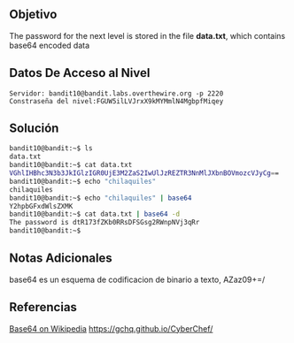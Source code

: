 ## Objetivo
The password for the next level is stored in the file **data.txt**, which contains base64 encoded data
## Datos De Acceso al Nivel
``` 
Servidor: bandit10@bandit.labs.overthewire.org -p 2220
Constraseña del nivel:FGUW5ilLVJrxX9kMYMmlN4MgbpfMiqey
```
## Solución
```bash
bandit10@bandit:~$ ls
data.txt
bandit10@bandit:~$ cat data.txt
VGhlIHBhc3N3b3JkIGlzIGR0UjE3M2ZaS2IwUlJzREZTR3NnMlJXbnBOVmozcVJyCg==
bandit10@bandit:~$ echo "chilaquiles"
chilaquiles
bandit10@bandit:~$ echo "chilaquiles" | base64
Y2hpbGFxdWlsZXMK
bandit10@bandit:~$ cat data.txt | base64 -d
The password is dtR173fZKb0RRsDFSGsg2RWnpNVj3qRr
bandit10@bandit:~$
```
## Notas Adicionales
base64 es un esquema de codificacion de binario a texto, AZaz09+=/
## Referencias
[Base64 on Wikipedia](https://en.wikipedia.org/wiki/Base64)
https://gchq.github.io/CyberChef/